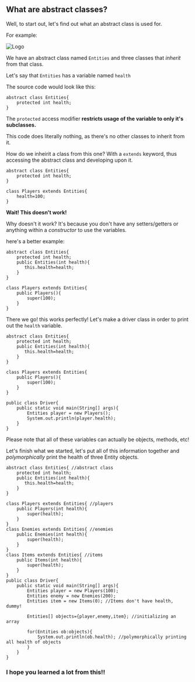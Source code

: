 What are abstract classes?
---

Well, to start out, let's find out what an abstract class is used for.

For example:

![Logo](https://i.imgur.com/y4Awcqj.png)

We have an abstract class named `Entities` and three classes that _inherit_ from that class.

Let's say that `Entities` has a variable named `health`

The source code would look like this:
```
abstract class Entities{
    protected int health;
}
```
The `protected` access modifier __restricts usage of the variable to only it's subclasses.__

This code does literally nothing, as there's no other classes to inherit from it.

How do we inheirit a class from this one? With a `extends` keyword, thus accessing the abstract class and developing upon it.

```
abstract class Entities{
    protected int health;
}

class Players extends Entities{
    health=100;
}
```
__Wait! This doesn't work!__

Why doesn't it work? It's because you don't have any setters/getters or anything within a _constructor_ to use the variables.

here's a better example:
```
abstract class Entities{
    protected int health;
    public Entities(int health){
       this.health=health; 
    }
}

class Players extends Entities{
    public Players(){
        super(100);
    }
}
```
There we go! this works perfectly! Let's make a driver class in order to print out the `health` variable.
```
abstract class Entities{
    protected int health;
    public Entities(int health){
       this.health=health; 
    }
}

class Players extends Entities{
    public Players(){
        super(100);
    }
}

public class Driver{
    public static void main(String[] args){
        Entities player = new Players();
        System.out.println(player.health);
    }
}
```

Please note that all of these variables can actually be objects, methods, etc!

Let's finish what we started, let's put all of this information together and _polymorphically_ print the health of three Entity objects.

```
abstract class Entities{ //abstract class
    protected int health;
    public Entities(int health){
       this.health=health; 
    }
}

class Players extends Entities{ //players
    public Players(int health){
        super(health);
    }
}
class Enemies extends Entities{ //enemies
    public Enemies(int health){
        super(health);
    }
}
class Items extends Entities{ //items
    public Items(int health){
        super(health);
    }
}
public class Driver{
    public static void main(String[] args){
        Entities player = new Players(100);
        Entities enemy = new Enemies(200);
        Entities item = new Items(0); //Items don't have health, dummy!
        
        Entities[] objects={player,enemy,item}; //initializing an array
        
        for(Entities ob:objects){
            System.out.println(ob.health); //polymorphically printing all health of objects
        }
    }
}
```

### I hope you learned a lot from this!!
